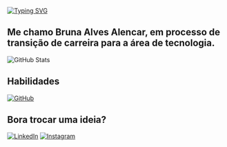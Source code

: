 [![Typing SVG](https://readme-typing-svg.herokuapp.com/?color=0E8AE6&size=35&center=true&vCenter=true&width=1000&lines=Ola,+sejam+bem+vindos+ao+meu+perfil!+:%29)](https://git.io/typing-svg)

## Me chamo Bruna Alves Alencar, em processo de transição de carreira para a área de tecnologia.

![GitHub Stats](https://github-readme-stats.vercel.app/api?username=BrunaaAlencar&theme=transparent&bg_color=000&border_color=30A3DC&show_icons=true&icon_color=30A3DC&title_color=E94D5F&text_color=FFF)

## Habilidades
[![GitHub](https://img.shields.io/badge/GitHbt-000?style=for-the-badge&logo=github&logoColor=white)](](https://github.com/BrunaaAlencar)https://github.com/BrunaaAlencar) 

## Bora trocar uma ideia?
[![LinkedIn](https://img.shields.io/badge/LinkedIn-0077B5?style=for-the-badge&logo=linkedin&logoColor=white)]([https://www.linkedin.com/in/SEUUSERNAME/](https://www.linkedin.com/in/brunaaalencar/)https://www.linkedin.com/in/brunaaalencar/)
[![Instagram](https://img.shields.io/badge/-Instagram-%23E4405F?style=for-the-badge&logo=instagram&logoColor=white)]([https://www.instagram.com/SEUUSERNAME/](https://www.instagram.com/bruna.alencar11/)https://www.instagram.com/bruna.alencar11/)
